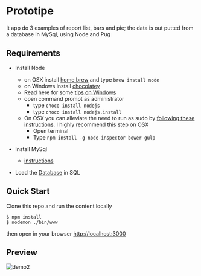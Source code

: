 # Prototipe
It app do 3 examples of report list, bars and pie; the data is out putted from a database in MySql, using Node and Pug

## Requirements

- Install Node
	- on OSX install [home brew](http://brew.sh/) and type `brew install node`
	- on Windows install [chocolatey](https://chocolatey.org/) 
    - Read here for some [tips on Windows](http://jpapa.me/winnode)
    - open command prompt as administrator
        - type `choco install nodejs`
        - type `choco install nodejs.install`
    - On OSX you can alleviate the need to run as sudo by [following these instructions](http://jpapa.me/nomoresudo). I highly recommend this step on OSX
        - Open terminal
        - Type `npm install -g node-inspector bower gulp`

- Install MySql
    - [instructions](https://dev.mysql.com/doc/refman/5.7/en/installing.html)

- Load the [Database](https://www.dropbox.com/s/05j300twtvsx42r/banco_de_dados.sql?dl=0) in SQL

## Quick Start
Clone this repo and run the content locally
```
$ npm install
$ nodemon ./bin/www
```
then open in your browser [http://localhost:3000](http://localhost:3000)

## Preview
![demo2](./public/images/demo.gif)
